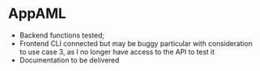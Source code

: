 # AppAML

- Backend functions tested;
- Frontend CLI connected but may be buggy particular with consideration to use case 3, as I no longer have access to the API to test it
- Documentation to be delivered